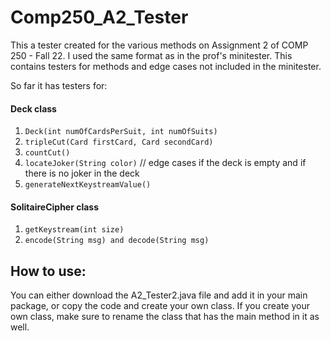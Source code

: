 # Comp250_A2_Tester
This a tester created for the various methods on Assignment 2 of COMP 250 - Fall 22. I used the same format as in the prof's minitester. This contains testers for methods and edge cases not included in the minitester. 

So far it has testers for:

#### Deck class
  1. `Deck(int numOfCardsPerSuit, int numOfSuits)`
  2. `tripleCut(Card firstCard, Card secondCard)`
  3. `countCut()`
  4. `locateJoker(String color)` // edge cases if the deck is empty and if there is no joker in the deck 
  5. `generateNextKeystreamValue()`
  

#### SolitaireCipher class
  1. `getKeystream(int size)`
  2. `encode(String msg) and decode(String msg)`
  
  ## How to use:
  You can either download the A2_Tester2.java file and add it in your main package, or copy the code and create your own class. If you create your own class, make sure to rename the class that has the main method in it as well. 
